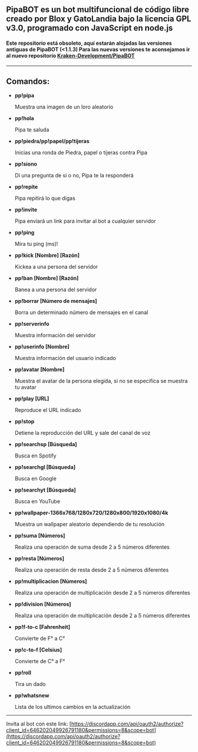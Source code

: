 ## PipaBOT es un bot multifuncional de código libre creado por Blox y GatoLandia bajo la licencia GPL v3.0, programado con JavaScript en node.js

#### Este repositorio está obsoleto, aquí estarán alojadas las versiones antiguas de PipaBOT (<1.1.3) Para las nuevas versiones te aconsejamos ir al nuevo repositorio [Kraken-Development/PipaBOT](https://github.com/Kraken-Development/PipaBOT)

------------------------------------------------
Comandos:
------------------------------------------------


* **pp!pipa**

  Muestra una imagen de un loro aleatorio


* **pp!hola**

  Pipa te saluda


* **pp!piedra/pp!papel/pp!tijeras**

  Inicias una ronda de Piedra, papel o tijeras contra Pipa


* **pp!siono**

  Di una pregunta de si o no, Pipa te la responderá


* **pp!repite**

  Pipa repitirá lo que digas

* **pp!invite**

  Pipa enviará un link para invitar al bot a cualquier servidor


* **pp!ping**

  Mira tu ping (ms)!


* **pp!kick [Nombre] [Razón]**

  Kickea a una persona del servidor


* **pp!ban [Nombre] [Razón]**

  Banea a una persona del servidor


* **pp!borrar [Número de mensajes]**

  Borra un determinado número de mensajes en el canal


* **pp!serverinfo**

  Muestra información del servidor


* **pp!userinfo [Nombre]**

  Muestra información del usuario indicado


* **pp!avatar [Nombre]**

  Muestra el avatar de la persona elegida, si no se especifica se muestra tu avatar


* **pp!play [URL]**

  Reproduce el URL indicado


* **pp!stop**

  Detiene la reproducción del URL y sale del canal de voz


* **pp!searchsp [Búsqueda]**

  Busca en Spotify


* **pp!searchgl [Búsqueda]**

  Busca en Google


* **pp!searchyt [Búsqueda]**

  Busca en YouTube


* **pp!wallpaper-1366x768/1280x720/1280x800/1920x1080/4k**

  Muestra un wallpaper aleatorio dependiendo de tu resolución


* **pp!suma [Números]**

  Realiza una operación de suma desde 2 a 5 números diferentes


* **pp!resta [Números]**

  Realiza una operación de resta desde 2 a 5 números diferentes


* **pp!multiplicacion [Números]**

  Realiza una operación de multiplicación desde 2 a 5 números diferentes


* **pp!division [Números]**

  Realiza una operación de multiplicación desde 2 a 5 números diferentes


* **pp!f-to-c [Fahrenheit]**

  Convierte de F° a C°


* **pp!c-to-f [Celsius]**

  Convierte de C° a F°


* **pp!roll**

  Tira un dado


* **pp!whatsnew**

  Lista de los ultimos cambios en la actualización

------------------------------------------------

Invita al bot con este link: [https://discordapp.com/api/oauth2/authorize?client_id=646202049926791180&permissions=8&scope=bot](https://discordapp.com/api/oauth2/authorize?client_id=646202049926791180&permissions=8&scope=bot)

